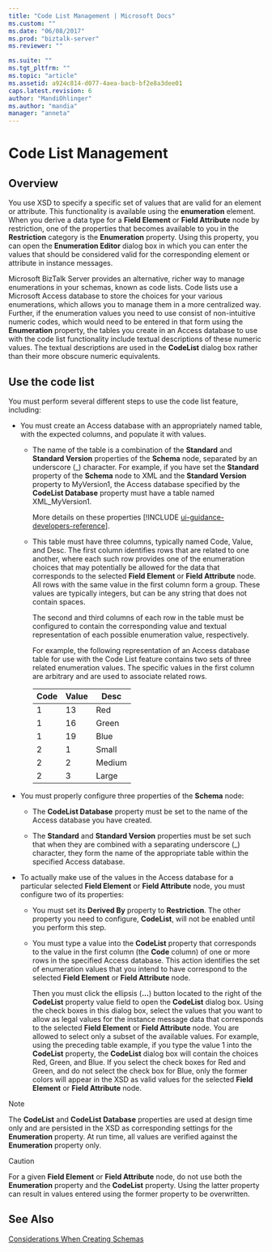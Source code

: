 ```yaml
---
title: "Code List Management | Microsoft Docs"
ms.custom: ""
ms.date: "06/08/2017"
ms.prod: "biztalk-server"
ms.reviewer: ""

ms.suite: ""
ms.tgt_pltfrm: ""
ms.topic: "article"
ms.assetid: a924c814-d077-4aea-bacb-bf2e8a3dee01
caps.latest.revision: 6
author: "MandiOhlinger"
ms.author: "mandia"
manager: "anneta"
---
```

# Code List Management

## Overview
You use XSD to specify a specific set of values that are valid for an element or attribute. This functionality is available using the **enumeration** element. When you derive a data type for a **Field Element** or **Field Attribute** node by restriction, one of the properties that becomes available to you in the **Restriction** category is the **Enumeration** property. Using this property, you can open the **Enumeration Editor** dialog box in which you can enter the values that should be considered valid for the corresponding element or attribute in instance messages.  

 Microsoft BizTalk Server provides an alternative, richer way to manage enumerations in your schemas, known as code lists. Code lists use a Microsoft Access database to store the choices for your various enumerations, which allows you to manage them in a more centralized way. Further, if the enumeration values you need to use consist of non-intuitive numeric codes, which would need to be entered in that form using the **Enumeration** property, the tables you create in an Access database to use with the code list functionality include textual descriptions of these numeric values. The textual descriptions are used in the **CodeList** dialog box rather than their more obscure numeric equivalents.  

## Use the code list  
 You must perform several different steps to use the code list feature, including:  

- You must create an Access database with an appropriately named table, with the expected columns, and populate it with values.  

  - The name of the table is a combination of the **Standard** and **Standard Version** properties of the **Schema** node, separated by an underscore (_) character. For example, if you have set the **Standard** property of the **Schema** node to XML and the **Standard Version** property to MyVersion1, the Access database specified by the **CodeList Database** property must have a table named XML_MyVersion1.  

    More details on these properties [!INCLUDE [ui-guidance-developers-reference](../includes/ui-guidance-developers-reference.md)].

  - This table must have three columns, typically named Code, Value, and Desc. The first column identifies rows that are related to one another, where each such row provides one of the enumeration choices that may potentially be allowed for the data that corresponds to the selected **Field Element** or **Field Attribute** node. All rows with the same value in the first column form a group. These values are typically integers, but can be any string that does not contain spaces.  

     The second and third columns of each row in the table must be configured to contain the corresponding value and textual representation of each possible enumeration value, respectively.  

     For example, the following representation of an Access database table for use with the Code List feature contains two sets of three related enumeration values. The specific values in the first column are arbitrary and are used to associate related rows.  


    | Code | Value |  Desc  |
    |------|-------|--------|
    |  1   |  13   |  Red   |
    |  1   |  16   | Green  |
    |  1   |  19   |  Blue  |
    |  2   |   1   | Small  |
    |  2   |   2   | Medium |
    |  2   |   3   | Large  |


- You must properly configure three properties of the **Schema** node:  

  -   The **CodeList Database** property must be set to the name of the Access database you have created.  

  -   The **Standard** and **Standard Version** properties must be set such that when they are combined with a separating underscore (_) character, they form the name of the appropriate table within the specified Access database.  

- To actually make use of the values in the Access database for a particular selected **Field Element** or **Field Attribute** node, you must configure two of its properties:  

  -   You must set its **Derived By** property to **Restriction**. The other property you need to configure, **CodeList**, will not be enabled until you perform this step.  

  -   You must type a value into the **CodeList** property that corresponds to the value in the first column (the **Code** column) of one or more rows in the specified Access database. This action identifies the set of enumeration values that you intend to have correspond to the selected **Field Element** or **Field Attribute** node.  

       Then you must click the ellipsis (**...**) button located to the right of the **CodeList** property value field to open the **CodeList** dialog box. Using the check boxes in this dialog box, select the values that you want to allow as legal values for the instance message data that corresponds to the selected **Field Element** or **Field Attribute** node. You are allowed to select only a subset of the available values. For example, using the preceding table example, if you type the value 1 into the **CodeList** property, the **CodeList** dialog box will contain the choices Red, Green, and Blue. If you select the check boxes for Red and Green, and do not select the check box for Blue, only the former colors will appear in the XSD as valid values for the selected **Field Element** or **Field Attribute** node.  

> [!NOTE]
>  The **CodeList** and **CodeList Database** properties are used at design time only and are persisted in the XSD as corresponding settings for the **Enumeration** property. At run time, all values are verified against the **Enumeration** property only.  

> [!CAUTION]
>  For a given **Field Element** or **Field Attribute** node, do not use both the **Enumeration** property and the **CodeList** property. Using the latter property can result in values entered using the former property to be overwritten.  

## See Also  
 [Considerations When Creating Schemas](../core/considerations-when-creating-schemas.md)